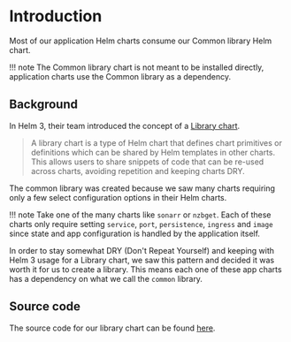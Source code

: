# Introduction

Most of our application Helm charts consume our Common library Helm chart.

!!! note
    The Common library chart is not meant to be installed directly, application charts use the Common library as a dependency.

## Background

In Helm 3, their team introduced the concept of a [Library chart](https://helm.sh/docs/topics/library_charts/).

> A library chart is a type of Helm chart that defines chart primitives or definitions which can be shared by Helm templates in other charts. This allows users to share snippets of code that can be re-used across charts, avoiding repetition and keeping charts DRY.

The common library was created because we saw many charts requiring only a few select configuration options in their Helm charts.

!!! note
    Take one of the many charts like `sonarr` or `nzbget`. Each of these charts only require setting `service`, `port`, `persistence`, `ingress` and `image` since state and app configuration is handled by the application itself. 

In order to stay somewhat DRY (Don't Repeat Yourself) and keeping with Helm 3 usage for a Library chart, we saw this pattern and decided it was worth it for us to create a library. This means each one of these app charts has a dependency on what we call the `common` library.

## Source code

The source code for our library chart can be found [here](https://github.com/k8s-at-home/library-charts).
